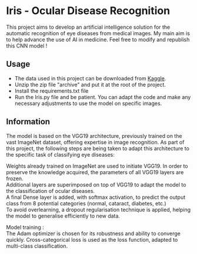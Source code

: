 # Iris - Ocular Disease Recognition

This project aims to develop an artificial intelligence solution for the automatic recognition of eye diseases from medical images. My main aim is to help advance the use of AI in medicine. Feel free to modify and republish this CNN model !  

## Usage
- The data used in this project can be downloaded from [Kaggle](https://www.kaggle.com/datasets/andrewmvd/ocular-disease-recognition-odir5k).  
- Unzip the zip file "archive" and put it at the root of the project.
- Install the requirements.txt file
- Run the Iris.py file and be patient. You can adapt the code and make any necessary adjustments to use the model on specific images.  

## Information
The model is based on the VGG19 architecture, previously trained on the vast ImageNet dataset, offering expertise in image recognition. As part of this project, the following steps are being taken to adapt this architecture to the specific task of classifying eye diseases:  
  
Weights already trained on ImageNet are used to initiate VGG19. In order to preserve the knowledge acquired, the parameters of all VGG19 layers are frozen.  
Additional layers are superimposed on top of VGG19 to adapt the model to the classification of ocular diseases.  
A final Dense layer is added, with softmax activation, to predict the output class from 8 potential categories (normal, cataract, diabetes, etc.)  
To avoid overlearning, a dropout regularisation technique is applied, helping the model to generalise efficiently to new data.  
  
Model training :  
The Adam optimizer is chosen for its robustness and ability to converge quickly.
Cross-categorical loss is used as the loss function, adapted to multi-class classification.
